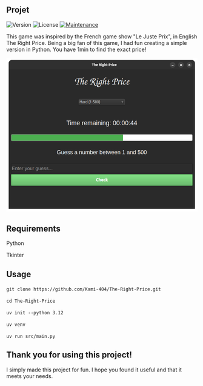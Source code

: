 ## Projet

![Version](https://img.shields.io/badge/version-1.0.0-blue)
![License](https://img.shields.io/badge/license-GPL%20v3-800080?style=flat-square)
[![Maintenance](https://img.shields.io/badge/Maintained%3F-yes-green.svg)](https://GitHub.com/Naereen/StrapDown.js/graphs/commit-activity)

This game was inspired by the French game show "Le Juste Prix", in English The Right Price. Being a big fan of this game, I had fun creating a simple version in Python. You have 1min to find the exact price! 

![game image](image/game.png)

## Requirements

Python

Tkinter


## Usage

``` git clone https://github.com/Kami-404/The-Right-Price.git ```

``` cd The-Right-Price ```

``` uv init --python 3.12 ```

``` uv venv ```

``` uv run src/main.py ```

## Thank you for using this project!

I simply made this project for fun. I hope you found it useful and that it meets your needs.